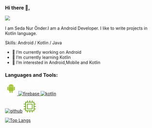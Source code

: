 
### Hi there 👋,   
![](https://raw.githubusercontent.com/sagar-viradiya/sagar-viradiya/master/resources/banner.png)

I am Seda Nur Önder.I am a Android Developer. I like to write projects in Kotlin language.

Skills: Android / Kotlin / Java 

- 🔭 I’m currently working on Android 
- 🌱 I’m currently learning Kotlin 
- 👀 I’m interested in Android,Mobile and Kotlin


<p align="left">
</p>

<h3 align="left">Languages and Tools:</h3>
<p align="left"> <a href="https://developer.android.com" target="_blank" rel="noreferrer"> <img src="https://raw.githubusercontent.com/devicons/devicon/master/icons/android/android-original-wordmark.svg" alt="android" width="40" height="40"/> </a> <a href="https://firebase.google.com/" target="_blank" rel="noreferrer"> <img src="https://www.vectorlogo.zone/logos/firebase/firebase-icon.svg" alt="firebase" width="40" height="40"/> </a> <a href="https://kotlinlang.org" target="_blank" rel="noreferrer"> <img src="https://www.vectorlogo.zone/logos/kotlinlang/kotlinlang-icon.svg" alt="kotlin" width="40" height="40"/> </a> </p>

[<img src='https://cdn.jsdelivr.net/npm/simple-icons@3.0.1/icons/github.svg' alt='github' weight='20' height='40'>](https://github.com/SedaNur35) 
<a href='https://docs.github.com/en/developers'><img src='https://raw.githubusercontent.com/acervenky/animated-github-badges/master/assets/devbadge.gif' width='40' height='40'></a> 

[![Top Langs](https://github-readme-stats.vercel.app/api/top-langs/?username=SedaNur35)](https://github.com/anuraghazra/github-readme-stats)


